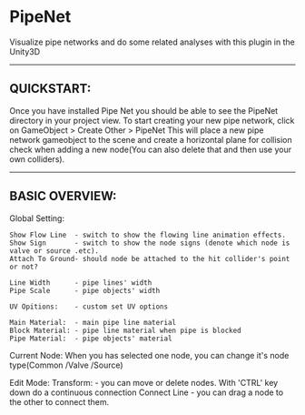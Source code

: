 # PipeNet
Visualize pipe networks and do some related analyses with this plugin in the Unity3D

------------------------------------------------------
QUICKSTART:
------------------------------------------------------
Once you have installed Pipe Net you should be able to see the PipeNet directory in your project view.
To start creating your new pipe network, click on GameObject > Create Other > PipeNet
This will place a new pipe network gameobject to the scene and create a horizontal plane for collision check when adding a new node(You can also delete that and then use your own colliders).

------------------------------------------------------
BASIC OVERVIEW:
------------------------------------------------------
Global Setting: 

	Show Flow Line	- switch to show the flowing line animation effects.
	Show Sign		- switch to show the node signs (denote which node is valve or source .etc).
	Attach To Ground- should node be attached to the hit collider's point or not?

	Line Width		- pipe lines' width
	Pipe Scale		- pipe objects' width

	UV Opitions:	- custom set UV options

	Main Material:	- main pipe line material
	Block Material:	- pipe line material when pipe is blocked
	Pipe Material:	- pipe objects' material

Current Node:
	When you has selected one node, you can change it's node type(Common /Valve /Source)

Edit Mode:
	Transform:		- you can move or delete nodes. With 'CTRL' key down do a continuous connection
	Connect Line	- you can drag a node to the other to connect them.
